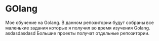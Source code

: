 # GOlаng
Мое обучение на Golang.
В данном репозитории будут собраны все маленькие задания которые я получил во время изучения Golang.
asdasdasdasd
Большие проекты получат отдельные репозитории.
